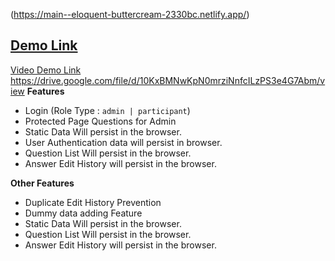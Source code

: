 

(https://main--eloquent-buttercream-2330bc.netlify.app/)

## [Demo Link ](https://main--eloquent-buttercream-2330bc.netlify.app/)
[Video Demo Link](https://drive.google.com/file/d/10KxBMNwKpN0mrziNnfcILzPS3e4G7Abm/view)
https://drive.google.com/file/d/10KxBMNwKpN0mrziNnfcILzPS3e4G7Abm/view
 **Features**
 - Login   (Role Type : `admin | participant`)
 - Protected Page Questions for Admin
 - Static Data Will persist in the browser.  
 - User Authentication data will persist in browser.
 - Question List Will persist in the browser.  
 - Answer Edit History will persist in the browser.

**Other Features**
 - Duplicate Edit History Prevention
 - Dummy data adding Feature
 - Static Data Will persist in the browser.  
 - Question List Will persist in the browser.  
 - Answer Edit History will persist in the browser.

